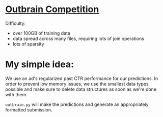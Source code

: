 # [Outbrain Competition](https://www.kaggle.com/c/outbrain-click-prediction)

Difficulty: 

- over 100GB of training data
- data spread across many files, requiring lots of join operations
- lots of sparsity

# My simple idea:

We use an ad's regularized past CTR performance for our predictions. In order to prevent low
memory issues, we use the smallest data types possible and make sure to delete
data structures as soon as we're done with them.

`outbrain.py` will make the predictions and generate an appropriately formatted
submission.
